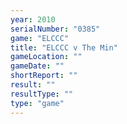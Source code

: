 ```yaml
---
year: 2010
serialNumber: "0385" 
game: "ELCCC"
title: "ELCCC v The Min"
gameLocation: ""
gameDate: ""
shortReport: ""
result: ""
resultType: ""
type: "game"
---
```

